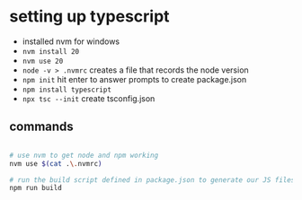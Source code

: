 # setting up typescript

- installed nvm for windows
- `nvm install 20`
- `nvm use 20`
- `node -v > .nvmrc` creates a file that records the node version
- `npm init` hit enter to answer prompts to create package.json
- `npm install typescript`
- `npx tsc --init` create tsconfig.json

## commands

```bash

# use nvm to get node and npm working
nvm use $(cat .\.nvmrc)

# run the build script defined in package.json to generate our JS files
npm run build

```